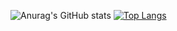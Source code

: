 ![Anurag's GitHub stats](https://github-readme-stats.vercel.app/api?username=BSReis&theme=blueberry) [![Top Langs](https://github-readme-stats.vercel.app/api/top-langs/?username=anuraghazra&layout=compact)](https://github.com/anuraghazra/github-readme-stats)


